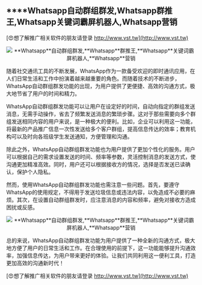 ## ****Whatsapp**自动群组群发,**Whatsapp**群推王,**Whatsapp**关键词霸屏机器人,**Whatsapp**营销**

[😍想了解推广相关软件的朋友请登录 http://www.vst.tw](http://www.vst.tw)

 <center><img src="https://vst.tw/MP4/tuiguang/png/4.png" alt="**Whatsapp**自动群组群发,**Whatsapp**群推王,**Whatsapp**关键词霸屏机器人,**Whatsapp**营销"></center>

随着社交通讯工具的不断发展，WhatsApp作为一款备受欢迎的即时通讯应用，在人们日常生活和工作中扮演着越来越重要的角色。而随着技术的不断进步，WhatsApp自动群组群发功能的出现，为用户提供了更便捷、高效的沟通方式，极大地节省了用户的时间和精力。

WhatsApp自动群组群发功能可以让用户在设定好的时间，自动向指定的群组发送消息，无需手动操作，省去了频繁发送消息的繁琐步骤。这对于那些需要向多个群组发送相同内容的用户来说，是一种极大的便利。比如，企业可以利用这一功能，将最新的产品推广信息一次性发送给多个客户群组，提高信息传达的效率；教育机构可以及时向各班级学生发送通知，方便管理和沟通。

除此之外，WhatsApp自动群组群发功能也为用户提供了更加个性化的服务。用户可以根据自己的需求设置发送的时间、频率等参数，灵活控制消息的发送方式，使沟通更加精准高效。同时，用户还可以根据接收方的情况，选择是否发送已读确认，保护个人隐私。

然而，使用WhatsApp自动群组群发功能也需注意一些问题。首先，要遵守WhatsApp的使用规定，不得用于发送垃圾信息或违法内容，以免造成不必要的麻烦。其次，在设置自动群组群发时，应注意消息的内容和频率，避免对接收方造成困扰或反感。

 <center><img src="https://vst.tw/MP4/tuiguang/png/1.png" alt="**Whatsapp**自动群组群发,**Whatsapp**群推王,**Whatsapp**关键词霸屏机器人,**Whatsapp**营销"></center>

总的来说，WhatsApp自动群组群发功能为用户提供了一种全新的沟通方式，极大地方便了用户的日常生活和工作。在合理使用的前提下，这一功能能够提升沟通效率，加强信息传达，为用户带来更好的体验。让我们共同利用这一便利工具，打造更加高效的沟通新时代！

[😍想了解推广相关软件的朋友请登录 http://www.vst.tw](http://www.vst.tw)



